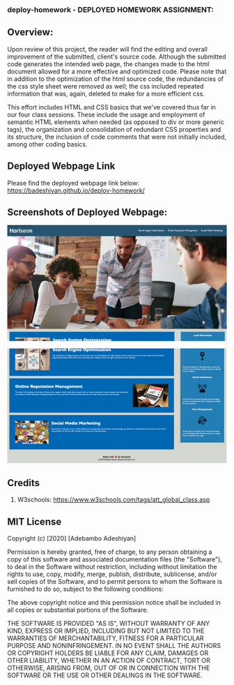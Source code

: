 ### deploy-homework - DEPLOYED HOMEWORK ASSIGNMENT:

## Overview:

Upon review of this project, the reader will find the editing and overall improvement of the submitted, client's source code. Although the submitted code generates the intended web page, the changes made to the html document allowed for a more effective and optimized code. Please note that in addition to the optimization of the html source code, the redundancies of the css style sheet were removed as well; the css included repeated information that was, again, deleted to make for a more efficient css.

This effort includes HTML and CSS basics that we've covered thus far in our four class sessions. These include the usage and employment of semantic HTML elements when needed (as opposed to div or more generic tags), the organization and consolidation of redundant CSS properties and its structure, the inclusion of code comments that were not initially included, among other coding basics.

## Deployed Webpage Link

Please find the deployed webpage link below:
https://badeshiyan.github.io/deploy-homework/

## Screenshots of Deployed Webpage:

![Horiseon Online Marketing Agency](assets/images/screenshot1.png)

![Horiseon Online Marketing Agency](assets/images/screenshot2.png)

## Credits

1. W3schools: https://www.w3schools.com/tags/att_global_class.asp

## MIT License

Copyright (c) [2020] [Adebambo Adeshiyan]

Permission is hereby granted, free of charge, to any person obtaining a copy
of this software and associated documentation files (the "Software"), to deal
in the Software without restriction, including without limitation the rights
to use, copy, modify, merge, publish, distribute, sublicense, and/or sell
copies of the Software, and to permit persons to whom the Software is
furnished to do so, subject to the following conditions:

The above copyright notice and this permission notice shall be included in all
copies or substantial portions of the Software.

THE SOFTWARE IS PROVIDED "AS IS", WITHOUT WARRANTY OF ANY KIND, EXPRESS OR
IMPLIED, INCLUDING BUT NOT LIMITED TO THE WARRANTIES OF MERCHANTABILITY,
FITNESS FOR A PARTICULAR PURPOSE AND NONINFRINGEMENT. IN NO EVENT SHALL THE
AUTHORS OR COPYRIGHT HOLDERS BE LIABLE FOR ANY CLAIM, DAMAGES OR OTHER
LIABILITY, WHETHER IN AN ACTION OF CONTRACT, TORT OR OTHERWISE, ARISING FROM,
OUT OF OR IN CONNECTION WITH THE SOFTWARE OR THE USE OR OTHER DEALINGS IN THE
SOFTWARE.

```

```
